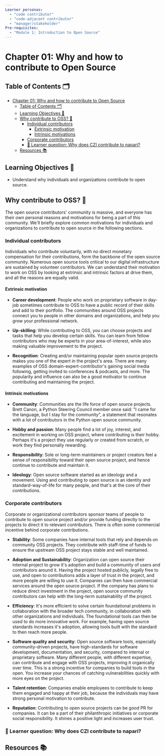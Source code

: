 ```yaml
---
Learner personas:
  - "code contributor"
  - "code-adjacent contributor"
  - "manager/stakeholder"
Pre-requisites:
  - "Module 1: Introduction to Open Source"
---
```


# Chapter 01: Why and how to contribute to Open Source

## Table of Contents 🗂️

- [Chapter 01: Why and how to contribute to Open Source](#chapter-01-why-and-how-to-contribute-to-open-source)
  - [Table of Contents 🗂️](#table-of-contents-️)
  - [Learning Objectives 🧠](#learning-objectives-)
  - [Why contribute to OSS? 🌱](#why-contribute-to-oss-)
    - [Individual contributors](#individual-contributors)
      - [Extrinsic motivation](#extrinsic-motivation)
      - [Intrinsic motivations](#intrinsic-motivations)
    - [Corporate contributors](#corporate-contributors)
    - [🙋 Learner question: Why does CZI contribute to napari?](#-learner-question-why-does-czi-contribute-to-napari)
  - [Resources 📚](#resources-)

## Learning Objectives 🧠

<!-- TODO: Populate as various sections & their content is added. -->

- Understand why individuals and organizations contribute to open source.

## Why contribute to OSS? 🌱

The open source contributors' community is massive, and everyone has their own personal reasons and motivations for being a part of this community. We'll briefly explore common motivations for individuals and organizations to contribute to open source in the following sections.

### Individual contributors

Individuals who contribute voluntarily, with no direct monetary compensation for their contributions, form the backbone of the open source community. Numerous open source tools critical to our digital infrastructure are sustained by volunteer contributors. We can understand their motivation to work on OSS by looking at extrinsic and intrinsic factors at drive them, and all the reasons are equally valid.

#### Extrinsic motivation

- **Career development**: People who work on proprietary software in day-job sometimes contribute to OSS to have a public record of their skills and add to their portfolio. The communities around OSS projects connect you to people in other domains and organizations, and help you grow your professional network.

- **Up-skilling**: While contributing to OSS, you can choose projects and tasks that help you develop certain skills. You can learn from fellow contributors who may be experts in your area-of-interest, while also making valuable improvement to the project.

- **Recognition**: Creating and/or maintaining popular open source projects makes you one of the expert in the project's area. There are many examples of OSS domain-expert-contributor's gaining social media following, getting invited to conferences & podcasts, and more. The popularity and influence can also be a good motivator to continue contributing and maintaining the project.

#### Intrinsic motivations

- **Community**: Communities are the life force of open source projects. Brett Canon, a Python Steering Council member once said: "I came for the language, but I stay for the community", a statement that resonates with a lot of contributors in the Python open source community.

- **Hobby and passion**: Many people find a lot of joy, interest, and excitement in working on OSS project, where contributing is their hobby. Perhaps it's a project they use regularly or created from scratch, or work they find personally rewarding.

- **Responsibility**: Sole or long-term maintainers or project creators feel a sense of responsibility toward their open source project, and hence continue to contribute and maintain it.

- **Ideology**: Open source software started as an ideology and a movement. Using and contributing to open source is an identity and standard-way-of-life for many people, and that's at the core of their contributions.

### Corporate contributors

Corporate or organizational contributors sponsor teams of people to contribute to open source project and/or provide funding directly to the projects to direct it to relevant contributors. There is often some commercial incentive behind corporate contributions.

- **Stability**: Some companies have internal tools that rely and depends on community OSS projects. They contribute with staff-time of funds to ensure the upstream OSS project stays stable and well maintained.

- **Adoption and Sustainability**: Organization can open source their internal project to grow it's adoption and build a community of users and contributors around it. Having the project hosted publicly, legally free to use, and open to contributions adds a layer of trust in the project, and more people are willing to use it. Companies can then have commercial services around the open source project. If the company has plans to reduce direct investment in the project, open source community contributors can help with the long-term sustainability of the project.

- **Efficiency**: It's more efficient to solve certain foundational problems in collaboration with the broader tech community, in collaboration with other organizations and individuals. The foundational tools can then be used to do more innovative work. For example, having open source standards increases it's adoption, allowing tools built with the standard to then reach more people.

- **Software quality and security**: Open source software tools, especially community-driven projects, have high-standards for software development, documentation, and security, compared to internal or proprietary software. Many different people, with different expertise, can contribute and engage with OSS projects, improving it organically over time. This is a strong incentive for companies to build tools in the open. You increase your chances of catching vulnerabilities quickly with more eyes on the project.

- **Talent retention**: Companies enable employees to contribute to keep them engaged and happy at their job, because the individuals may have strong personal motivation to contribute.

- **Reputation**: Contributing to open source projects can be good PR for companies. It can be a part of their philanthropic initiatives or corporate social responsibility. It shines a positive light and increases user trust.

### 🙋 Learner question: Why does CZI contribute to napari?

<!-- TODO -->

## Resources 📚
